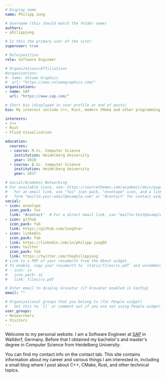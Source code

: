 ```yaml
---
# Display name
name: Philipp Jung

# Username (this should match the folder name)
authors:
- philippjung

# Is this the primary user of the site?
superuser: true

# Role/position
role: Software Engineer

# Organizations/Affiliations
#organizations:
#- name: Volume Graphics
#  url: "https://www.volumegraphics.com/"
organizations:
- name: SAP
  url: "https://www.sap.com/"

# Short bio (displayed in user profile at end of posts)
bio: My interest include C++, Rust, modern CMake and other programming related topics.

interests:
- C++
- Rust
- Fluid Visualization

education:
  courses:
  - course: M.Sc. Computer Science
    institution: Heidelberg University
    year: 2019
  - course: B.Sc. Computer Science
    institution: Heidelberg University
    year: 2017

# Social/Academic Networking
# For available icons, see: https://sourcethemes.com/academic/docs/page-builder/#icons
#   For an email link, use "fas" icon pack, "envelope" icon, and a link in the
#   form "mailto:your-email@example.com" or "#contact" for contact widget.
social:
- icon: envelope
  icon_pack: fas
  link: '#contact'  # For a direct email link, use "mailto:test@example.org".
- icon: github
  icon_pack: fab
  link: https://github.com/JungStar
- icon: linkedin
  icon_pack: fab
  link: https://linkedin.com/in/philipp-jung95
- icon: twitter
  icon_pack: fab
  link: https://twitter.com/thephilippjung
# Link to a PDF of your resume/CV from the About widget.
# To enable, copy your resume/CV to `static/files/cv.pdf` and uncomment the lines below.
# - icon: cv
#   icon_pack: ai
#   link: files/cv.pdf

# Enter email to display Gravatar (if Gravatar enabled in Config)
email: ""

# Organizational groups that you belong to (for People widget)
#   Set this to `[]` or comment out if you are not using People widget.
user_groups:
- Researchers
- Visitors
---
```

Welcome to my personal website.
I am a Software Engineer at [SAP](http://www.sap.com/) in Walldorf, Germany.
Before that I obtained my bachelor's and master's degree in Computer Science from Heidelberg University.

You can find my contact info on the contact tab. This site contains information about my career and various things I am interested in, including a small blog where I post about C++, CMake, Rust, and other technical topics.
